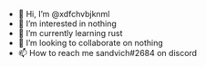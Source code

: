 - 👋 Hi, I’m @xdfchvbjknml
- 👀 I’m interested in nothing
- 🌱 I’m currently learning rust
- 💞️ I’m looking to collaborate on nothing
- 📫 How to reach me sandvich#2684 on discord

<!---
xdfchvbjknml/xdfchvbjknml is a ✨ special ✨ repository because its `README.md` (this file) appears on your GitHub profile.
You can click the Preview link to take a look at your changes.
--->
